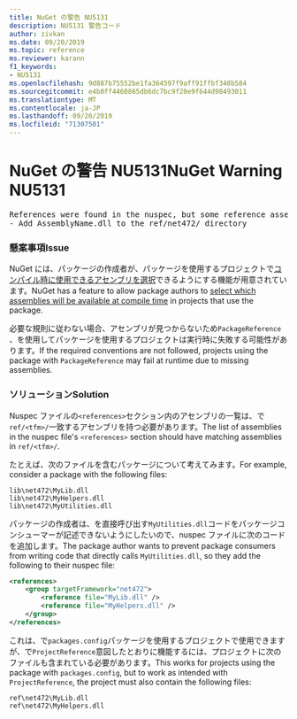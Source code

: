 ```yaml
---
title: NuGet の警告 NU5131
description: NU5131 警告コード
author: zivkan
ms.date: 09/20/2019
ms.topic: reference
ms.reviewer: karann
f1_keywords:
- NU5131
ms.openlocfilehash: 9d887b75552be1fa364597f9aff91ffbf348b584
ms.sourcegitcommit: e4b0ff4460865db6dc7bc9f20e9f644d98493011
ms.translationtype: MT
ms.contentlocale: ja-JP
ms.lasthandoff: 09/26/2019
ms.locfileid: "71307501"
---
```

# <a name="nuget-warning-nu5131"></a><span data-ttu-id="78f46-103">NuGet の警告 NU5131</span><span class="sxs-lookup"><span data-stu-id="78f46-103">NuGet Warning NU5131</span></span>

<pre>References were found in the nuspec, but some reference assemblies were not found in both the nuspec and ref folder. Add the following reference assemblies:
- Add AssemblyName.dll to the ref/net472/ directory</pre>

### <a name="issue"></a><span data-ttu-id="78f46-104">懸案事項</span><span class="sxs-lookup"><span data-stu-id="78f46-104">Issue</span></span>

<span data-ttu-id="78f46-105">NuGet には、パッケージの作成者が、パッケージを使用するプロジェクトで[コンパイル時に使用できるアセンブリを選択](https://docs.microsoft.com/en-gb/nuget/create-packages/select-assemblies-referenced-by-projects)できるようにする機能が用意されています。</span><span class="sxs-lookup"><span data-stu-id="78f46-105">NuGet has a feature to allow package authors to [select which assemblies will be available at compile time](https://docs.microsoft.com/en-gb/nuget/create-packages/select-assemblies-referenced-by-projects) in projects that use the package.</span></span>

<span data-ttu-id="78f46-106">必要な規則に従わない場合、アセンブリが見つからないため`PackageReference` 、を使用してパッケージを使用するプロジェクトは実行時に失敗する可能性があります。</span><span class="sxs-lookup"><span data-stu-id="78f46-106">If the required conventions are not followed, projects using the package with `PackageReference` may fail at runtime due to missing assemblies.</span></span>

### <a name="solution"></a><span data-ttu-id="78f46-107">ソリューション</span><span class="sxs-lookup"><span data-stu-id="78f46-107">Solution</span></span>

<span data-ttu-id="78f46-108">Nuspec ファイルの`<references>`セクション内のアセンブリの一覧は、で`ref/<tfm>/`一致するアセンブリを持つ必要があります。</span><span class="sxs-lookup"><span data-stu-id="78f46-108">The list of assemblies in the nuspec file's `<references>` section should have matching assemblies in `ref/<tfm>/`.</span></span>

<span data-ttu-id="78f46-109">たとえば、次のファイルを含むパッケージについて考えてみます。</span><span class="sxs-lookup"><span data-stu-id="78f46-109">For example, consider a package with the following files:</span></span>

```text
lib\net472\MyLib.dll
lib\net472\MyHelpers.dll
lib\net472\MyUtilities.dll
```

<span data-ttu-id="78f46-110">パッケージの作成者は、を直接呼び出す`MyUtilities.dll`コードをパッケージコンシューマーが記述できないようにしたいので、nuspec ファイルに次のコードを追加します。</span><span class="sxs-lookup"><span data-stu-id="78f46-110">The package author wants to prevent package consumers from writing code that directly calls `MyUtilities.dll`, so they add the following to their nuspec file:</span></span>

```xml
<references>
    <group targetFramework="net472">
        <reference file="MyLib.dll" />
        <reference file="MyHelpers.dll" />
    </group>
</references>
```

<span data-ttu-id="78f46-111">これは、で`packages.config`パッケージを使用するプロジェクトで使用できますが、で`ProjectReference`意図したとおりに機能するには、プロジェクトに次のファイルも含まれている必要があります。</span><span class="sxs-lookup"><span data-stu-id="78f46-111">This works for projects using the package with `packages.config`, but to work as intended with `ProjectReference`, the project must also contain the following files:</span></span>

```text
ref\net472\MyLib.dll
ref\net472\MyHelpers.dll
```
